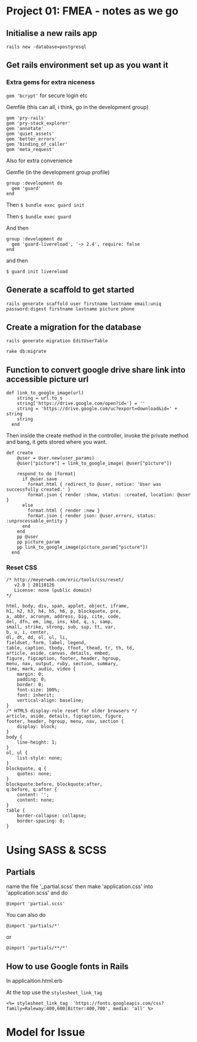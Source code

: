 # Project 01: FMEA - notes as we go

## Initialise a new rails app

`rails new -database=postgresql`

## Get rails environment set up as you want it

### Extra gems for extra niceness

`gem 'bcrypt'` for secure login etc

Gemfile (this can all, i think, go in the development group)

```
gem 'pry-rails'
gem 'pry-stack_explorer'
gem 'annotate'
gem 'quiet_assets'
gem 'better_errors'
gem 'binding_of_caller'
gem 'meta_request'
```


Also for extra convenience

Gemfle (in the development group profile)


```
group :development do
  gem 'guard'
end
```

Then
`$ bundle exec guard init`


Then
`$ bundle exec guard`

And then
```
group :development do
  gem 'guard-livereload', '~> 2.4', require: false
end

```

and then

`$ guard init livereload`

## Generate a scaffold to get started

`rails generate scaffold user firstname lastname email:uniq password:digest firstname lastname picture phone`


## Create a migration for the database

`rails generate migration EditUserTable`

`rake db:migrate`

## Function to convert google drive share link into accessible picture url

```
def link_to_google_image(url)
    string = url.to_s
    string['https://drive.google.com/open?id='] = ''
    string = 'https://drive.google.com/uc?export=download&id=' + string
    string
  end
```

Then inside the create method in the controller, invoke the private method and bang, it gets stored where you want.

```
def create
    @user = User.new(user_params)
    @user["picture"] = link_to_google_image( @user["picture"])

    respond_to do |format|
      if @user.save
        format.html { redirect_to @user, notice: 'User was successfully created.' }
        format.json { render :show, status: :created, location: @user }
      else
        format.html { render :new }
        format.json { render json: @user.errors, status: :unprocessable_entity }
      end
    end
    pp @user
    pp picture_param
    pp link_to_google_image(picture_param["picture"])
  end

```


### Reset CSS

```
/* http://meyerweb.com/eric/tools/css/reset/
   v2.0 | 20110126
   License: none (public domain)
*/

html, body, div, span, applet, object, iframe,
h1, h2, h3, h4, h5, h6, p, blockquote, pre,
a, abbr, acronym, address, big, cite, code,
del, dfn, em, img, ins, kbd, q, s, samp,
small, strike, strong, sub, sup, tt, var,
b, u, i, center,
dl, dt, dd, ol, ul, li,
fieldset, form, label, legend,
table, caption, tbody, tfoot, thead, tr, th, td,
article, aside, canvas, details, embed,
figure, figcaption, footer, header, hgroup,
menu, nav, output, ruby, section, summary,
time, mark, audio, video {
	margin: 0;
	padding: 0;
	border: 0;
	font-size: 100%;
	font: inherit;
	vertical-align: baseline;
}
/* HTML5 display-role reset for older browsers */
article, aside, details, figcaption, figure,
footer, header, hgroup, menu, nav, section {
	display: block;
}
body {
	line-height: 1;
}
ol, ul {
	list-style: none;
}
blockquote, q {
	quotes: none;
}
blockquote:before, blockquote:after,
q:before, q:after {
	content: '';
	content: none;
}
table {
	border-collapse: collapse;
	border-spacing: 0;
}

```

# Using SASS & SCSS
## Partials

name the file '\_partial.scss'
then make 'application.css' into 'application.scss'
and do

`@import 'partial.scss'`

You can also do

`@import 'partials/*'`

or

`@import 'partials/**/*'`




## How to use Google fonts in Rails


In applicaition.html.erb

At the top use the `stylesheet_link_tag`

```
<%= stylesheet_link_tag  'https://fonts.googleapis.com/css?family=Raleway:400,600|Bitter:400,700', media: 'all' %>
```



# Model for Issue
